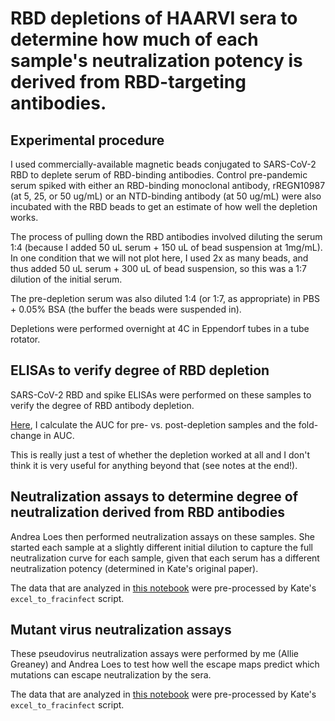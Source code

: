 # RBD depletions of HAARVI sera to determine how much of each sample's neutralization potency is derived from RBD-targeting antibodies.


## Experimental procedure
I used commercially-available magnetic beads conjugated to SARS-CoV-2 RBD to deplete serum of RBD-binding antibodies. 
Control pre-pandemic serum spiked with either an RBD-binding monoclonal antibody, rREGN10987 (at 5, 25, or 50 ug/mL) or an NTD-binding antibody (at 50 ug/mL) were also incubated with the RBD beads to get an estimate of how well the depletion works. 

The process of pulling down the RBD antibodies involved diluting the serum 1:4 (because I added 50 uL serum + 150 uL of bead suspension at 1mg/mL). 
In one condition that we will not plot here, I used 2x as many beads, and thus added 50 uL serum + 300 uL of bead suspension, so this was a 1:7 dilution of the initial serum.

The pre-depletion serum was also diluted 1:4 (or 1:7, as appropriate) in PBS + 0.05% BSA (the buffer the beads were suspended in). 

Depletions were performed overnight at 4C in Eppendorf tubes in a tube rotator. 

## ELISAs to verify degree of RBD depletion
SARS-CoV-2 RBD and spike ELISAs were performed on these samples to verify the degree of RBD antibody depletion.

[Here](./rbd_depletions.ipynb), I calculate the AUC for pre- vs. post-depletion samples and the fold-change in AUC. 

This is really just a test of whether the depletion worked at all and I don't think it is very useful for anything beyond that (see notes at the end!).

## Neutralization assays to determine degree of neutralization derived from RBD antibodies
Andrea Loes then performed neutralization assays on these samples. 
She started each sample at a slightly different initial dilution to capture the full neutralization curve for each sample, given that each serum has a different neutralization potency (determined in Kate's original paper).

The data that are analyzed in [this notebook](./rbd_depletions.ipynb) were pre-processed by Kate's `excel_to_fracinfect` script. 

## Mutant virus neutralization assays
These pseudovirus neutralization assays were performed by me (Allie Greaney) and Andrea Loes to test how well the escape maps predict which mutations can escape neutralization by the sera. 

The data that are analyzed in [this notebook](./mutant_neuts.ipynb) were pre-processed by Kate's `excel_to_fracinfect` script. 